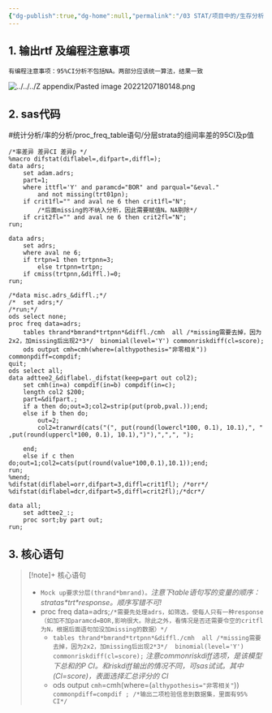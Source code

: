 ```yaml
---
{"dg-publish":true,"dg-home":null,"permalink":"/03 STAT/项目中的/生存分析/05 生存分析-分层CMH计算ORR&DCR差值CI及p/","dgPassFrontmatter":true}
---
```



## 1. 输出rtf 及编程注意事项

`有编程注意事项：95%CI分析不包括NA。两部分应该统一算法，结果一致`

![../../../Z appendix/Pasted image 20221207180148.png](/img/user/Z%20appendix/Pasted%20image%2020221207180148.png)

## 2. sas代码

#统计分析/率的分析/proc_freq_table语句/分层strata的组间率差的95CI及p值

```sas
/*率差异 差异CI 差异p */
%macro difstat(diflabel=,difpart=,diffl=);
data adrs;
	set adam.adrs;
	part=1;
	where ittfl='Y' and paramcd="BOR" and parqual="&eval." 
		and not missing(trt01pn);
	if crit1fl="" and aval ne 6 then crit1fl="N";
		/*后面missing的不纳入分析，因此需要赋值N。NA剔除*/
	if crit2fl="" and aval ne 6 then crit2fl="N";
run;

data adrs;
	set adrs;
	where aval ne 6;
	if trtpn=1 then trtpnn=3;
		else trtpnn=trtpn;
	if cmiss(trtpnn,&diffl.)=0;
run; 

/*data misc.adrs_&diffl.;*/
/*	set adrs;*/
/*run;*/
ods select none;
proc freq data=adrs;
	tables thrand*bmrand*trtpnn*&diffl./cmh  all /*missing需要去掉，因为2x2，加missing后出现2*3*/  binomial(level='Y') commonriskdiff(cl=score);
	ods output cmh=cmh(where=(althypothesis="非零相关")) commonpdiff=compdif;
quit;
ods select all;
data adttee2_&diflabel._difstat(keep=part out col2);
	set cmh(in=a) compdif(in=b) compdif(in=c);
	length col2 $200;
	part=&difpart.;
	if a then do;out=3;col2=strip(put(prob,pval.));end;
	else if b then do;
		out=2;
		col2=tranwrd(cats("(", put(round(lowercl*100, 0.1), 10.1),", " ,put(round(uppercl*100, 0.1), 10.1),")"),",",", ");

	end;
	else if c then do;out=1;col2=cats(put(round(value*100,0.1),10.1));end;
run;
%mend;
%difstat(diflabel=orr,difpart=3,diffl=crit1fl); /*orr*/
%difstat(diflabel=dcr,difpart=5,diffl=crit2fl);/*dcr*/

data all;
	set adttee2_:;
	proc sort;by part out;
run;
```

## 3. 核心语句

> [!note]+ 核心语句
> - `Mock up要求分层(thrand*bmrand)。`*注意下table语句写的变量的顺序：stratas\*trt\*response。顺序写错不可!*
> - proc freq data=adrs;`/*需要先处理adrs，如筛选，使每人只有一种response（如加不加paramcd=BOR,影响很大。除此之外，看情况是否还需要令空的critfl为N，根据后面语句加没加missing的数据）*/`
> 	- `tables thrand*bmrand*trtpnn*&diffl./cmh  all /*missing需要去掉，因为2x2，加missing后出现2*3*/  binomial(level='Y') commonriskdiff(cl=score);`     *注意commonriskdiff选项，是该模型下总和的P CI。和riskdiff输出的情况不同，可sas试试。其中(Cl=score)，表面选择汇总评分的 Cl*
> 	- ods output `cmh`=cmh(where=(`althypothesis="非零相关"`)) `commonpdiff=compdif ; /*输出二项检验信息到数据集，里面有95% CI*/`


